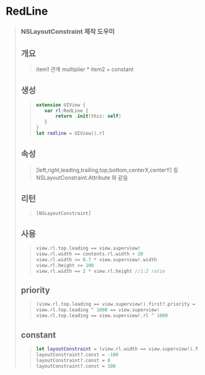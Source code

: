 # RedLine
>### NSLayoutConstraint 제작 도우미
>
>## 개요
>> item1 관계 multiplier * item2 + constant
>## 생성
>>```swift
>>extension UIView {
>>    var rl:RedLine {
>>        return .init(this: self)
>>    }
>>}
>>let redline = UIView().rl
>>
>## 속성
>>[left,right,leading,trailing,top,bottom,centerX,centerY] 등 NSLayoutConstraint.Attribute 와 같음
>>
>## 리턴
>>```swift
>>[NSLayoutConstraint]
>>```
>>
>## 사용
>>```swift
>>view.rl.top.leading == view.superview!
>>view.rl.width == contents.rl.width + 20
>>view.rl.width <= 0.7 * view.superview!.width
>>view.rl.height >= 100
>>view.rl.width == 2 * view.rl.height //1:2 ratio
>>```
>>
>## priority
>>```swift
>>(view.rl.top.leading == view.superview!).first?.priority = .init(rawValue: 1000)
>>view.rl.top.leading ^ 1000 == view.superview!
>>view.rl.top.leading == view.superview!.rl ^ 1000
>>```
>>
>## constant
>>```swift
>>let layoutConstraint = (view.rl.width == view.superview!).first
>>layoutConstraint?.const = -100
>>layoutConstraint?.const = 0
>>layoutConstraint?.const = 100
>>```
